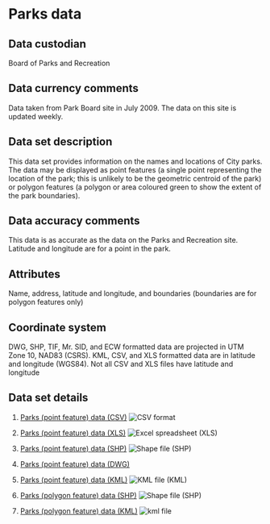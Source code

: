 # Parks data
## Data custodian
Board of Parks and Recreation

## Data currency comments
Data taken from Park Board site in July 2009. The data on this site is updated
weekly.

## Data set description
This data set provides information on the names and locations of City parks.
The data may be displayed as point features (a single point representing the
location of the park; this is unlikely to be the geometric centroid of the
park) or polygon features (a polygon or area coloured green to show the extent
of the park boundaries).

## Data accuracy comments
This data is as accurate as the data on the Parks and Recreation site.
Latitude and longitude are for a point in the park.

## Attributes
Name, address, latitude and longitude, and boundaries (boundaries are for
polygon features only)

## Coordinate system
DWG, SHP, TIF, Mr. SID, and ECW formatted data are projected in UTM Zone 10,
NAD83 (CSRS). KML, CSV, and XLS formatted data are in latitude and longitude
(WGS84). Not all CSV and XLS files have latitude and longitude

## Data set details
  1. [Parks (point feature) data (CSV)](ftp://webftp.vancouver.ca/OpenData/csv/parks.csv) ![CSV format](../images/icon_csv.gif)
  2. [Parks (point feature) data (XLS)](ftp://webftp.vancouver.ca/OpenData/xls/parks.xls) ![Excel spreadsheet \(XLS\)](../images/icon_excel_sm.gif)
  3. [Parks (point feature) data (SHP)](ftp://webftp.vancouver.ca/OpenData/shape/parks_shp.zip) ![Shape file \(SHP\)](../images/icon_shape.jpg)
  4. [Parks (point feature) data (DWG)](ftp://webftp.vancouver.ca/OpenData/dwg/parks.dwg)
  5. [Parks (point feature) data (KML)](../download/kml/parks.kmz) ![KML file \(KML\)](../images/Icon_kml.gif)  
  

  6. [Parks (polygon feature) data (SHP)](ftp://webftp.vancouver.ca/OpenData/shape/park_polygons_shp.zip) ![Shape file \(SHP\)](../images/icon_shape.jpg)
  7. [Parks (polygon feature) data (KML)](../download/kml/park_polygons.kmz) ![kml file](../images/Icon_kml.gif)  

